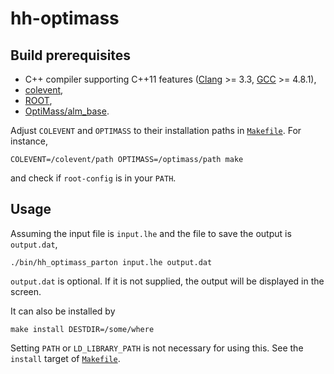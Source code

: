 # hh-optimass

## Build prerequisites

* C++ compiler supporting C++11 features ([Clang](http://clang.llvm.org/cxx_status.html) >= 3.3, [GCC](https://gcc.gnu.org/projects/cxx-status.html) >= 4.8.1),
* [colevent](https://github.com/cbpark/colevent),
* [ROOT](https://root.cern.ch),
* [OptiMass/alm_base](http://hep-pulgrim.ibs.re.kr/optimass/doxygen/index.html).

Adjust `COLEVENT` and `OPTIMASS` to their installation paths in [`Makefile`](Makefile). For instance,

```
COLEVENT=/colevent/path OPTIMASS=/optimass/path make
```

and check if `root-config` is in your `PATH`.

## Usage

Assuming the input file is `input.lhe` and the file to save the output is `output.dat`,

```
./bin/hh_optimass_parton input.lhe output.dat
```

`output.dat` is optional. If it is not supplied, the output will be displayed in the screen.

It can also be installed by

```
make install DESTDIR=/some/where
```

Setting `PATH` or `LD_LIBRARY_PATH` is not necessary for using this. See the `install` target of [`Makefile`](Makefile).
